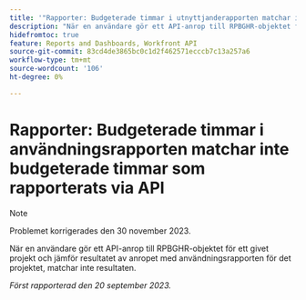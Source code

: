 ```yaml
---
title: '"Rapporter: Budgeterade timmar i utnyttjanderapporten matchar inte budgeterade timmar som rapporterats via API'
description: "När en användare gör ett API-anrop till RPBGHR-objektet för ett givet projekt och jämför resultatet av anropet med användningsrapporten för det projektet, matchar inte resultatet. "
hidefromtoc: true
feature: Reports and Dashboards, Workfront API
source-git-commit: 83cd4de3865bc0c1d2f462571ecccb7c13a257a6
workflow-type: tm+mt
source-wordcount: '106'
ht-degree: 0%

---
```



# Rapporter: Budgeterade timmar i användningsrapporten matchar inte budgeterade timmar som rapporterats via API

>[!NOTE]
>
>Problemet korrigerades den 30 november 2023.

När en användare gör ett API-anrop till RPBGHR-objektet för ett givet projekt och jämför resultatet av anropet med användningsrapporten för det projektet, matchar inte resultaten.

_Först rapporterad den 20 september 2023._
